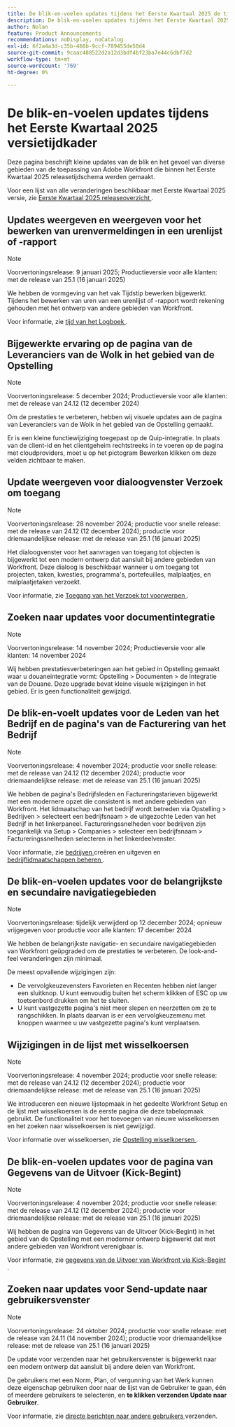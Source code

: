```yaml
---
title: De blik-en-voelen updates tijdens het Eerste Kwartaal 2025 de tijdkader van de versietijd
description: De blik-en-voelen updates tijdens het Eerste Kwartaal 2025 de tijdkader van de versietijd
author: Nolan
feature: Product Announcements
recommendations: noDisplay, noCatalog
exl-id: 6f2a4a3d-c35b-468b-9ccf-789455de50d4
source-git-commit: 9caac488522d2a12d3bdf4bf23ba7e44c6dbf7d2
workflow-type: tm+mt
source-wordcount: '769'
ht-degree: 0%

---
```


# De blik-en-voelen updates tijdens het Eerste Kwartaal 2025 versietijdkader

Deze pagina beschrijft kleine updates van de blik en het gevoel van diverse gebieden van de toepassing van Adobe Workfront die binnen het Eerste Kwartaal 2025 releasetijdschema werden gemaakt.

Voor een lijst van alle veranderingen beschikbaar met Eerste Kwartaal 2025 versie, zie [ Eerste Kwartaal 2025 releaseoverzicht ](/help/quicksilver/product-announcements/product-releases/25-q1-release-activity/25-q1-release-overview.md).


## Updates weergeven en weergeven voor het bewerken van urenvermeldingen in een urenlijst of -rapport

>[!NOTE]
>
>Voorvertoningsrelease: 9 januari 2025; Productieversie voor alle klanten: met de release van 25.1 (16 januari 2025)

We hebben de vormgeving van het vak Tijdstip bewerken bijgewerkt. Tijdens het bewerken van uren van een urenlijst of -rapport wordt rekening gehouden met het ontwerp van andere gebieden van Workfront.

Voor informatie, zie [ tijd van het Logboek ](/help/quicksilver/timesheets/create-and-manage-timesheets/log-time.md).


## Bijgewerkte ervaring op de pagina van de Leveranciers van de Wolk in het gebied van de Opstelling

>[!NOTE]
>
>Voorvertoningsrelease: 5 december 2024; Productieversie voor alle klanten: met de release van 24.12 (12 december 2024)

Om de prestaties te verbeteren, hebben wij visuele updates aan de pagina van Leveranciers van de Wolk in het gebied van de Opstelling gemaakt.

Er is een kleine functiewijziging toegepast op de Quip-integratie. In plaats van de client-id en het clientgeheim rechtstreeks in te voeren op de pagina met cloudproviders, moet u op het pictogram Bewerken klikken om deze velden zichtbaar te maken.

## Update weergeven voor dialoogvenster Verzoek om toegang

>[!NOTE]
>
>Voorvertoningsrelease: 28 november 2024; productie voor snelle release: met de release van 24.12 (12 december 2024); productie voor driemaandelijkse release: met de release van 25.1 (16 januari 2025)

Het dialoogvenster voor het aanvragen van toegang tot objecten is bijgewerkt tot een modern ontwerp dat aansluit bij andere gebieden van Workfront. Deze dialoog is beschikbaar wanneer u om toegang tot projecten, taken, kwesties, programma&#39;s, portefeuilles, malplaatjes, en malplaatjetaken verzoekt.

Voor informatie, zie [ Toegang van het Verzoek tot voorwerpen ](/help/quicksilver/workfront-basics/grant-and-request-access-to-objects/request-access.md).

## Zoeken naar updates voor documentintegratie

>[!NOTE]
>
>Voorvertoningsrelease: 14 november 2024; Productieversie voor alle klanten: 14 november 2024

Wij hebben prestatiesverbeteringen aan het gebied in Opstelling gemaakt waar u douaneintegratie vormt: Opstelling > Documenten > de Integratie van de Douane. Deze upgrade bevat kleine visuele wijzigingen in het gebied. Er is geen functionaliteit gewijzigd.

## De blik-en-voelt updates voor de Leden van het Bedrijf en de pagina&#39;s van de Facturering van het Bedrijf

>[!NOTE]
>
>Voorvertoningsrelease: 4 november 2024; productie voor snelle release: met de release van 24.12 (12 december 2024); productie voor driemaandelijkse release: met de release van 25.1 (16 januari 2025)

We hebben de pagina&#39;s Bedrijfsleden en Factureringstarieven bijgewerkt met een modernere opzet die consistent is met andere gebieden van Workfront. Het lidmaatschap van het bedrijf wordt betreden via Opstelling > Bedrijven > selecteert een bedrijfsnaam > de uitgezochte Leden van het Bedrijf in het linkerpaneel. Factureringssnelheden voor bedrijven zijn toegankelijk via Setup > Companies > selecteer een bedrijfsnaam > Factureringssnelheden selecteren in het linkerdeelvenster.

Voor informatie, zie [ bedrijven ](/help/quicksilver/administration-and-setup/set-up-workfront/organizational-setup/create-and-edit-companies.md) creëren en uitgeven en [ bedrijflidmaatschappen beheren ](/help/quicksilver/administration-and-setup/set-up-workfront/organizational-setup/manage-company-memberships.md).

## De blik-en-voelen updates voor de belangrijkste en secundaire navigatiegebieden

>[!NOTE]
>
>Voorvertoningsrelease: tijdelijk verwijderd op 12 december 2024; opnieuw vrijgegeven voor productie voor alle klanten: 17 december 2024

We hebben de belangrijkste navigatie- en secundaire navigatiegebieden van Workfront geüpgraded om de prestaties te verbeteren. De look-and-feel veranderingen zijn minimaal.

De meest opvallende wijzigingen zijn:

* De vervolgkeuzevensters Favorieten en Recenten hebben niet langer een sluitknop. U kunt eenvoudig buiten het scherm klikken of ESC op uw toetsenbord drukken om het te sluiten.
* U kunt vastgezette pagina&#39;s niet meer slepen en neerzetten om ze te rangschikken. In plaats daarvan is er een vervolgkeuzemenu met knoppen waarmee u uw vastgezette pagina&#39;s kunt verplaatsen.

## Wijzigingen in de lijst met wisselkoersen

>[!NOTE]
>
>Voorvertoningsrelease: 4 november 2024; productie voor snelle release: met de release van 24.12 (12 december 2024); productie voor driemaandelijkse release: met de release van 25.1 (16 januari 2025)

We introduceren een nieuwe lijstopmaak in het gedeelte Workfront Setup en de lijst met wisselkoersen is de eerste pagina die deze tabelopmaak gebruikt. De functionaliteit voor het toevoegen van nieuwe wisselkoersen en het zoeken naar wisselkoersen is niet gewijzigd.

Voor informatie over wisselkoersen, zie [ Opstelling wisselkoersen ](/help/quicksilver/administration-and-setup/manage-workfront/exchange-rates/set-up-exchange-rates.md).

## De blik-en-voelen updates voor de pagina van Gegevens van de Uitvoer (Kick-Begint)

>[!NOTE]
>
>Voorvertoningsrelease: 4 november 2024; productie voor snelle release: met de release van 24.12 (12 december 2024); productie voor driemaandelijkse release: met de release van 25.1 (16 januari 2025)

Wij hebben de pagina van Gegevens van de Uitvoer (Kick-Begint) in het gebied van de Opstelling met een moderner ontwerp bijgewerkt dat met andere gebieden van Workfront verenigbaar is.

Voor informatie, zie [ gegevens van de Uitvoer van Workfront via Kick-Begint ](/help/quicksilver/administration-and-setup/manage-workfront/using-kick-starts/export-data-from-wf-via-kick-starts.md).

## Zoeken naar updates voor Send-update naar gebruikersvenster

>[!NOTE]
>
>Voorvertoningsrelease: 24 oktober 2024; productie voor snelle release: met de release van 24.11 (14 november 2024); productie voor driemaandelijkse release: met de release van 25.1 (16 januari 2025)

De update voor verzenden naar het gebruikersvenster is bijgewerkt naar een modern ontwerp dat aansluit bij andere delen van Workfront.

De gebruikers met een Norm, Plan, of vergunning van het Werk kunnen deze eigenschap gebruiken door naar de lijst van de Gebruiker te gaan, één of meerdere gebruikers te selecteren, en **te klikken verzenden Update naar Gebruiker**.

Voor informatie, zie [ directe berichten naar andere gebruikers ](/help/quicksilver/people-teams-and-groups/work-directly-with-others/send-direct-messages-to-other-users.md) verzenden.
